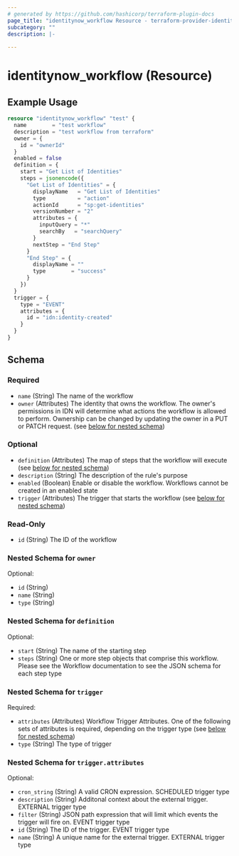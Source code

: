```yaml
---
# generated by https://github.com/hashicorp/terraform-plugin-docs
page_title: "identitynow_workflow Resource - terraform-provider-identitynow"
subcategory: ""
description: |-
  
---
```


# identitynow_workflow (Resource)



## Example Usage

```terraform
resource "identitynow_workflow" "test" {
  name        = "test workflow"
  description = "test workflow from terraform"
  owner = {
    id = "ownerId"
  }
  enabled = false
  definition = {
    start = "Get List of Identities"
    steps = jsonencode({
      "Get List of Identities" = {
        displayName   = "Get List of Identities"
        type          = "action"
        actionId      = "sp:get-identities"
        versionNumber = "2"
        attributes = {
          inputQuery = "*"
          searchBy   = "searchQuery"
        }
        nextStep = "End Step"
      }
      "End Step" = {
        displayName = ""
        type        = "success"
      }
    })
  }
  trigger = {
    type = "EVENT"
    attributes = {
      id = "idn:identity-created"
    }
  }
}
```

<!-- schema generated by tfplugindocs -->
## Schema

### Required

- `name` (String) The name of the workflow
- `owner` (Attributes) The identity that owns the workflow. The owner's permissions in IDN will determine what actions the workflow is allowed to perform. Ownership can be changed by updating the owner in a PUT or PATCH request. (see [below for nested schema](#nestedatt--owner))

### Optional

- `definition` (Attributes) The map of steps that the workflow will execute (see [below for nested schema](#nestedatt--definition))
- `description` (String) The description of the rule's purpose
- `enabled` (Boolean) Enable or disable the workflow. Workflows cannot be created in an enabled state
- `trigger` (Attributes) The trigger that starts the workflow (see [below for nested schema](#nestedatt--trigger))

### Read-Only

- `id` (String) The ID of the workflow

<a id="nestedatt--owner"></a>
### Nested Schema for `owner`

Optional:

- `id` (String)
- `name` (String)
- `type` (String)


<a id="nestedatt--definition"></a>
### Nested Schema for `definition`

Optional:

- `start` (String) The name of the starting step
- `steps` (String) One or more step objects that comprise this workflow. Please see the Workflow documentation to see the JSON schema for each step type


<a id="nestedatt--trigger"></a>
### Nested Schema for `trigger`

Required:

- `attributes` (Attributes) Workflow Trigger Attributes. One of the following sets of attributes is required, depending on the trigger type (see [below for nested schema](#nestedatt--trigger--attributes))
- `type` (String) The type of trigger

<a id="nestedatt--trigger--attributes"></a>
### Nested Schema for `trigger.attributes`

Optional:

- `cron_string` (String) A valid CRON expression. SCHEDULED trigger type
- `description` (String) Additonal context about the external trigger. EXTERNAL trigger type
- `filter` (String) JSON path expression that will limit which events the trigger will fire on. EVENT trigger type
- `id` (String) The ID of the trigger. EVENT trigger type
- `name` (String) A unique name for the external trigger. EXTERNAL trigger type
